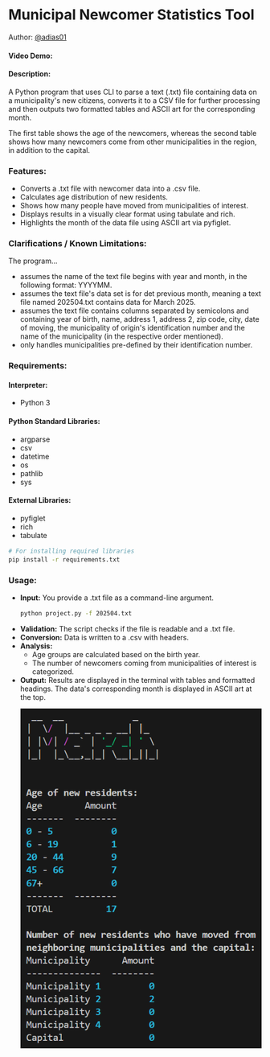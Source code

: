# Municipal Newcomer Statistics Tool
Author: [@adias01](https://github.com/adias01)
#### Video Demo:  <URL HERE>
#### Description:
A Python program that uses CLI to parse a text (.txt) file containing data on a municipality's new citizens, converts it to a CSV file for further processing and then outputs two formatted tables and ASCII art for the corresponding month.

The first table shows the age of the newcomers, whereas the second table shows how many newcomers come from other municipalities in the region, in addition to the capital.

### Features:
- Converts a .txt file with newcomer data into a .csv file.
- Calculates age distribution of new residents.
- Shows how many people have moved from municipalities of interest.
- Displays results in a visually clear format using tabulate and rich.
- Highlights the month of the data file using ASCII art via pyfiglet.

### Clarifications / Known Limitations:
The program...
- assumes the name of the text file begins with year and month, in the following format: YYYYMM.
- assumes the text file's data set is for det previous month, meaning a text file named 202504.txt contains data for March 2025.
- assumes the text file contains columns separated by semicolons and containing year of birth, name, address 1, address 2, zip code, city, date of moving, the municipality of origin's identification number and the name of the municipality (in the respective order mentioned).
- only handles municipalities pre-defined by their identification number.

### Requirements:
#### Interpreter:
- Python 3

#### Python Standard Libraries:
- argparse
- csv
- datetime
- os
- pathlib
- sys

#### External Libraries:
- pyfiglet
- rich
- tabulate
  
 ```bash
 # For installing required libraries
 pip install -r requirements.txt
 ```

### Usage:
<ul>
<li><b>Input:</b> You provide a .txt file as a command-line argument.</li>

```bash
python project.py -f 202504.txt
```

<li><b>Validation:</b> The script checks if the file is readable and a .txt file.</li>
<li><b>Conversion:</b> Data is written to a .csv with headers.</li>
<li><b>Analysis:</b>
    <ul>
        <li>Age groups are calculated based on the birth year.</li>
        <li>The number of newcomers coming from municipalities of interest is categorized.</li>
    </ul>
<li><b>Output:</b> Results are displayed in the terminal with tables and formatted headings. The data's corresponding month is displayed in ASCII art at the top.</li>

![Visual presentation of project output](assets/images/project_output.png)




